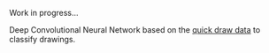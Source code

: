 Work in progress...

Deep Convolutional Neural Network based on the [quick draw data](https://quickdraw.withgoogle.com/data) to classify drawings.
